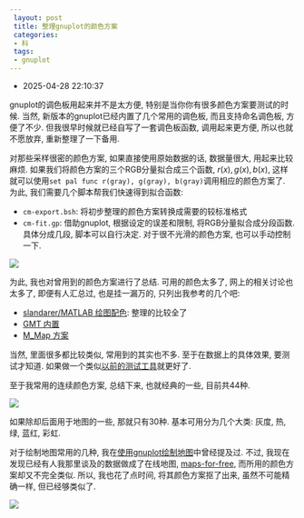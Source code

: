 ```yaml
---
 layout: post
 title: 整理gnuplot的颜色方案
 categories:
 - 科
 tags:
 - gnuplot
---
```


- 2025-04-28 22:10:37

gnuplot的调色板用起来并不是太方便, 特别是当你你有很多颜色方案要测试的时候. 当然, 新版本的gnuplot已经内置了几个常用的调色板, 而且支持命名调色板, 方便了不少. 但我很早时候就已经自写了一套调色板函数, 调用起来更方便, 所以也就不愿放弃, 重新整理了一下备用.

对那些采样很密的颜色方案, 如果直接使用原始数据的话, 数据量很大, 用起来比较麻烦. 如果我们将颜色方案的三个RGB分量拟合成三个函数, $r(x), g(x), b(x)$, 这样就可以使用`set pal func r(gray), g(gray), b(gray)`调用相应的颜色方案了. 为此, 我们需要几个脚本帮我们快速得到拟合函数:

- `cm-export.bsh`: 将初步整理的颜色方案转换成需要的较标准格式
- `cm-fit.gp`: 借助gnuplot, 根据设定的误差和限制, 将RGB分量拟合成分段函数. 具体分成几段, 脚本可以自行决定. 对于很不光滑的颜色方案, 也可以手动控制一下.

![](https://jerkwin.github.io/pic/cm_viridis.png)

为此, 我也对曾用到的颜色方案进行了总结. 可用的颜色太多了, 网上的相关讨论也太多了, 即便有人汇总过, 也是挂一漏万的, 只列出我参考的几个吧:

- [slandarer/MATLAB 绘图配色](https://www.zhihu.com/question/42164285/answer/2974767952): 整理的比较全了
- [GMT 内置](https://docs.gmt-china.org/6.4/cpt/builtin-cpt/)
- [M_Map 方案](https://www-old.eoas.ubc.ca/~rich/map.html#21._colmaps)

当然, 里面很多都比较类似, 常用到的其实也不多. 至于在数据上的具体效果, 要测试才知道. 如果做一个类似[以前的测试工具](https://jerkwin.github.io/2018/08/20/科技绘图的调色板)就更好了.

至于我常用的连续颜色方案, 总结下来, 也就经典的一些, 目前共44种.

![](https://jerkwin.github.io/pic/gnuplot-cm.png)

如果除却后面用于地图的一些, 那就只有30种. 基本可用分为几个大类: 灰度, 热, 绿, 蓝红, 彩虹.

对于绘制地图常用的几种, 我在[使用gnuplot绘制地图](https://jerkwin.github.io/2021/12/23/使用gnuplot绘制地图)中曾经提及过. 不过, 我现在发现已经有人我那里谈及的数据做成了在线地图, [maps-for-free](https://maps-for-free.com/), 而所用的颜色方案却又不完全类似. 所以, 我也花了点时间, 将其颜色方案抠了出来, 虽然不可能精确一样, 但已经够类似了.

![](https://jerkwin.github.io/pic/cm-china.png)
